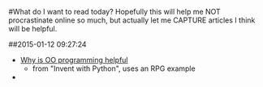 #What do I want to read today?
Hopefully this will help me NOT procrastinate online so much, but actually let me CAPTURE articles I think will be helpful.

##2015-01-12 09:27:24
-  [Why is OO programming helpful](http://bit.ly/1AqS3GR)
    +  from "Invent with Python", uses an RPG example
-  